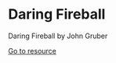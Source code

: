 # Daring Fireball

Daring Fireball by John Gruber

[Go to resource](https://daringfireball.net/?developerstash)
